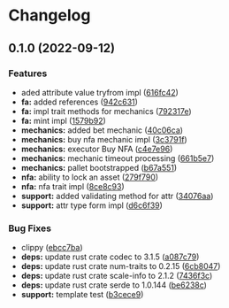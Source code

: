 # Changelog

## 0.1.0 (2022-09-12)


### Features

* aded attribute value tryfrom impl ([616fc42](https://github.com/finalbiome/finalbiome-node/commit/616fc422ae743c91b6e6d78c1ac0292524b58261))
* **fa:** added references ([942c631](https://github.com/finalbiome/finalbiome-node/commit/942c63197504818d2b2db1a8809980ded09f7bac))
* **fa:** impl trait methods for mechanics ([792317e](https://github.com/finalbiome/finalbiome-node/commit/792317e6c2cab7895a140d8f1690624dfdf232ca))
* **fa:** mint impl ([1579b92](https://github.com/finalbiome/finalbiome-node/commit/1579b925b0f8656abebf8bcc87fcd8e7743f9d3e))
* **mechanics:** added bet mechanic ([40c06ca](https://github.com/finalbiome/finalbiome-node/commit/40c06cae70d5ccfc55fdfd39bbf4f4984c469525))
* **mechanics:** buy nfa mechanic impl ([3c3791f](https://github.com/finalbiome/finalbiome-node/commit/3c3791ff5d76f11701864185daaa78eba1c432d8))
* **mechanics:** executor Buy NFA ([c4e7e96](https://github.com/finalbiome/finalbiome-node/commit/c4e7e9686ba7bcface296c5c09e212a3b65bb3e7))
* **mechanics:** mechanic timeout processing ([661b5e7](https://github.com/finalbiome/finalbiome-node/commit/661b5e7f250b3799ed8f04c8e06bbf8190ca2693))
* **mechanics:** pallet bootstrapped ([b67a551](https://github.com/finalbiome/finalbiome-node/commit/b67a5513a20d42bf7970d302f62998e23672b568))
* **nfa:** ability to lock an asset ([279f790](https://github.com/finalbiome/finalbiome-node/commit/279f790c26695fd565ec7e60c6758763df6a2f52))
* **nfa:** nfa trait impl ([8ce8c93](https://github.com/finalbiome/finalbiome-node/commit/8ce8c9373ee18101d4069822ab0c665538e8d31a))
* **support:** added validating method for attr ([34076aa](https://github.com/finalbiome/finalbiome-node/commit/34076aa578de838d50b666515d947389523bb038))
* **support:** attr type form impl ([d6c6f39](https://github.com/finalbiome/finalbiome-node/commit/d6c6f39c31ef60a987294c0ae7cc0526168734d3))


### Bug Fixes

* clippy ([ebcc7ba](https://github.com/finalbiome/finalbiome-node/commit/ebcc7babd18dc26d7d2284bb41a891efbb682655))
* **deps:** update rust crate codec to 3.1.5 ([a087c79](https://github.com/finalbiome/finalbiome-node/commit/a087c7987e8a85a27c87721fe9d231d990bf828b))
* **deps:** update rust crate num-traits to 0.2.15 ([6cb8047](https://github.com/finalbiome/finalbiome-node/commit/6cb8047808defc41dafb992f48a1b4b766fce38e))
* **deps:** update rust crate scale-info to 2.1.2 ([7436f3c](https://github.com/finalbiome/finalbiome-node/commit/7436f3cb148d0abdc2af353accc43a13a6d7aeab))
* **deps:** update rust crate serde to 1.0.144 ([be6238c](https://github.com/finalbiome/finalbiome-node/commit/be6238cceb658b9e88890155a6acac50841b0f2f))
* **support:** template test ([b3cece9](https://github.com/finalbiome/finalbiome-node/commit/b3cece9ba25d7687730daf7c0493587e28f6cf29))

